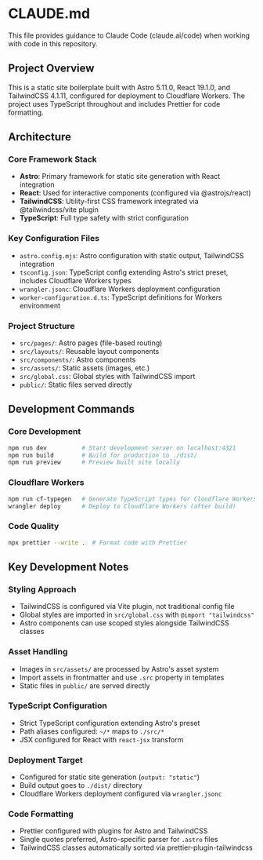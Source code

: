 # CLAUDE.md

This file provides guidance to Claude Code (claude.ai/code) when working with code in this repository.

## Project Overview

This is a static site boilerplate built with Astro 5.11.0, React 19.1.0, and TailwindCSS 4.1.11, configured for deployment to Cloudflare Workers. The project uses TypeScript throughout and includes Prettier for code formatting.

## Architecture

### Core Framework Stack
- **Astro**: Primary framework for static site generation with React integration
- **React**: Used for interactive components (configured via @astrojs/react)
- **TailwindCSS**: Utility-first CSS framework integrated via @tailwindcss/vite plugin
- **TypeScript**: Full type safety with strict configuration

### Key Configuration Files
- `astro.config.mjs`: Astro configuration with static output, TailwindCSS integration
- `tsconfig.json`: TypeScript config extending Astro's strict preset, includes Cloudflare Workers types
- `wrangler.jsonc`: Cloudflare Workers deployment configuration
- `worker-configuration.d.ts`: TypeScript definitions for Workers environment

### Project Structure
- `src/pages/`: Astro pages (file-based routing)
- `src/layouts/`: Reusable layout components
- `src/components/`: Astro components
- `src/assets/`: Static assets (images, etc.)
- `src/global.css`: Global styles with TailwindCSS import
- `public/`: Static files served directly

## Development Commands

### Core Development
```bash
npm run dev          # Start development server on localhost:4321
npm run build        # Build for production to ./dist/
npm run preview      # Preview built site locally
```

### Cloudflare Workers
```bash
npm run cf-typegen   # Generate TypeScript types for Cloudflare Workers
wrangler deploy      # Deploy to Cloudflare Workers (after build)
```

### Code Quality
```bash
npx prettier --write .  # Format code with Prettier
```

## Key Development Notes

### Styling Approach
- TailwindCSS is configured via Vite plugin, not traditional config file
- Global styles are imported in `src/global.css` with `@import "tailwindcss"`
- Astro components can use scoped styles alongside TailwindCSS classes

### Asset Handling
- Images in `src/assets/` are processed by Astro's asset system
- Import assets in frontmatter and use `.src` property in templates
- Static files in `public/` are served directly

### TypeScript Configuration
- Strict TypeScript configuration extending Astro's preset
- Path aliases configured: `~/*` maps to `./src/*`
- JSX configured for React with `react-jsx` transform

### Deployment Target
- Configured for static site generation (`output: "static"`)
- Build output goes to `./dist/` directory
- Cloudflare Workers deployment configured via `wrangler.jsonc`

### Code Formatting
- Prettier configured with plugins for Astro and TailwindCSS
- Single quotes preferred, Astro-specific parser for `.astro` files
- TailwindCSS classes automatically sorted via prettier-plugin-tailwindcss